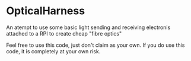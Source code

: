 # OpticalHarness
An atempt to use some basic light sending and receiving electronis attached to a RPI to create cheap "fibre optics"




Feel free to use this code, just don't claim as your own. 
If you do use this code, it is completely at your own risk.
